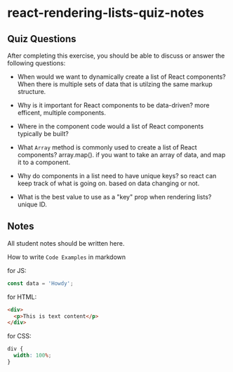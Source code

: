 # react-rendering-lists-quiz-notes

## Quiz Questions

After completing this exercise, you should be able to discuss or answer the following questions:

- When would we want to dynamically create a list of React components?
  When there is multiple sets of data that is utilzing the same markup structure.
- Why is it important for React components to be data-driven?
  more efficent, multiple components.
- Where in the component code would a list of React components typically be built?

- What `Array` method is commonly used to create a list of React components?
  array.map(). if you want to take an array of data, and map it to a component.
- Why do components in a list need to have unique keys?
  so react can keep track of what is going on. based on data changing or not.
- What is the best value to use as a "key" prop when rendering lists?
  unique ID.

## Notes

All student notes should be written here.

How to write `Code Examples` in markdown

for JS:

```javascript
const data = 'Howdy';
```

for HTML:

```html
<div>
  <p>This is text content</p>
</div>
```

for CSS:

```css
div {
  width: 100%;
}
```

